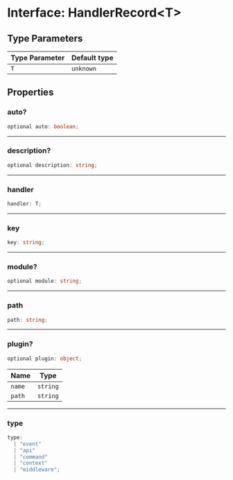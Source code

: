 # Interface: HandlerRecord\<T\>

## Type Parameters

| Type Parameter | Default type |
| ------ | ------ |
| `T` | `unknown` |

## Properties

### auto?

```ts
optional auto: boolean;
```

***

### description?

```ts
optional description: string;
```

***

### handler

```ts
handler: T;
```

***

### key

```ts
key: string;
```

***

### module?

```ts
optional module: string;
```

***

### path

```ts
path: string;
```

***

### plugin?

```ts
optional plugin: object;
```

| Name | Type |
| ------ | ------ |
| `name` | `string` |
| `path` | `string` |

***

### type

```ts
type: 
  | "event"
  | "api"
  | "command"
  | "context"
  | "middleware";
```
